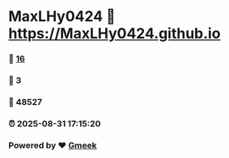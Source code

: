 # MaxLHy0424 :link: https://MaxLHy0424.github.io 
### :page_facing_up: [16](https://MaxLHy0424.github.io/tag.html) 
### :speech_balloon: 3 
### :hibiscus: 48527 
### :alarm_clock: 2025-08-31 17:15:20 
### Powered by :heart: [Gmeek](https://github.com/Meekdai/Gmeek)
